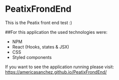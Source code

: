 # PeatixFrondEnd
This is the Peatix front end test :)

##For this application the used technologies were:
- NPM 
- React (Hooks, states & JSX)
- CSS
- Styled components 

If you want to see the application running please visit:
https://americasanchez.github.io/PeatixFrondEnd/
